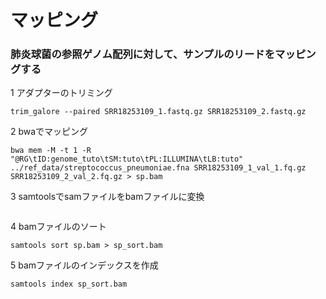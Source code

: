 # マッピング

### 肺炎球菌の参照ゲノム配列に対して、サンプルのリードをマッピングする
1 アダプターのトリミング 
```
trim_galore --paired SRR18253109_1.fastq.gz SRR18253109_2.fastq.gz
```

2 bwaでマッピング
```
bwa mem -M -t 1 -R "@RG\tID:genome_tuto\tSM:tuto\tPL:ILLUMINA\tLB:tuto" ../ref_data/streptococcus_pneumoniae.fna SRR18253109_1_val_1.fq.gz SRR18253109_2_val_2.fq.gz > sp.bam
```

3 samtoolsでsamファイルをbamファイルに変換
```
```

4 bamファイルのソート
```
samtools sort sp.bam > sp_sort.bam
```

5 bamファイルのインデックスを作成
```
samtools index sp_sort.bam
```
